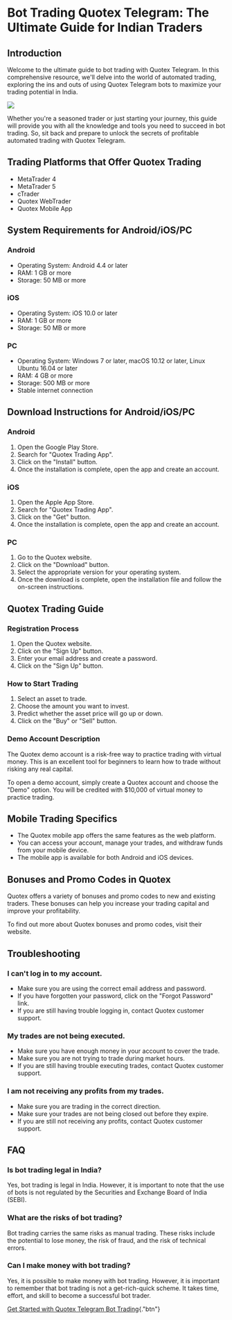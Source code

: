 # Bot Trading Quotex Telegram: The Ultimate Guide for Indian Traders

## Introduction

Welcome to the ultimate guide to bot trading with Quotex Telegram. In
this comprehensive resource, we\'ll delve into the world of automated
trading, exploring the ins and outs of using Quotex Telegram bots to
maximize your trading potential in India.

[![](https://static.quotex.io/files/4_en/300_250.jpg)](https://traff.sbs/brokerqxlid)

Whether you\'re a seasoned trader or just starting your journey, this
guide will provide you with all the knowledge and tools you need to
succeed in bot trading. So, sit back and prepare to unlock the secrets
of profitable automated trading with Quotex Telegram.

## Trading Platforms that Offer Quotex Trading

-   MetaTrader 4
-   MetaTrader 5
-   cTrader
-   Quotex WebTrader
-   Quotex Mobile App

## System Requirements for Android/iOS/PC

### Android

-   Operating System: Android 4.4 or later
-   RAM: 1 GB or more
-   Storage: 50 MB or more

### iOS

-   Operating System: iOS 10.0 or later
-   RAM: 1 GB or more
-   Storage: 50 MB or more

### PC

-   Operating System: Windows 7 or later, macOS 10.12 or later, Linux
    Ubuntu 16.04 or later
-   RAM: 4 GB or more
-   Storage: 500 MB or more
-   Stable internet connection

## Download Instructions for Android/iOS/PC

### Android

1.  Open the Google Play Store.
2.  Search for "Quotex Trading App".
3.  Click on the "Install" button.
4.  Once the installation is complete, open the app and create an
    account.

### iOS

1.  Open the Apple App Store.
2.  Search for "Quotex Trading App".
3.  Click on the "Get" button.
4.  Once the installation is complete, open the app and create an
    account.

### PC

1.  Go to the Quotex website.
2.  Click on the "Download" button.
3.  Select the appropriate version for your operating system.
4.  Once the download is complete, open the installation file and follow
    the on-screen instructions.

## Quotex Trading Guide

### Registration Process

1.  Open the Quotex website.
2.  Click on the "Sign Up" button.
3.  Enter your email address and create a password.
4.  Click on the "Sign Up" button.

### How to Start Trading

1.  Select an asset to trade.
2.  Choose the amount you want to invest.
3.  Predict whether the asset price will go up or down.
4.  Click on the "Buy" or "Sell" button.

### Demo Account Description

The Quotex demo account is a risk-free way to practice trading with
virtual money. This is an excellent tool for beginners to learn how to
trade without risking any real capital.

To open a demo account, simply create a Quotex account and choose the
"Demo" option. You will be credited with \$10,000 of virtual money
to practice trading.

## Mobile Trading Specifics

-   The Quotex mobile app offers the same features as the web platform.
-   You can access your account, manage your trades, and withdraw funds
    from your mobile device.
-   The mobile app is available for both Android and iOS devices.

## Bonuses and Promo Codes in Quotex

Quotex offers a variety of bonuses and promo codes to new and existing
traders. These bonuses can help you increase your trading capital and
improve your profitability.

To find out more about Quotex bonuses and promo codes, visit their
website.

## Troubleshooting

### I can\'t log in to my account.

-   Make sure you are using the correct email address and password.
-   If you have forgotten your password, click on the "Forgot
    Password" link.
-   If you are still having trouble logging in, contact Quotex customer
    support.

### My trades are not being executed.

-   Make sure you have enough money in your account to cover the trade.
-   Make sure you are not trying to trade during market hours.
-   If you are still having trouble executing trades, contact Quotex
    customer support.

### I am not receiving any profits from my trades.

-   Make sure you are trading in the correct direction.
-   Make sure your trades are not being closed out before they expire.
-   If you are still not receiving any profits, contact Quotex customer
    support.

## FAQ

### Is bot trading legal in India?

Yes, bot trading is legal in India. However, it is important to note
that the use of bots is not regulated by the Securities and Exchange
Board of India (SEBI).

### What are the risks of bot trading?

Bot trading carries the same risks as manual trading. These risks
include the potential to lose money, the risk of fraud, and the risk of
technical errors.

### Can I make money with bot trading?

Yes, it is possible to make money with bot trading. However, it is
important to remember that bot trading is not a get-rich-quick scheme.
It takes time, effort, and skill to become a successful bot trader.

[Get Started with Quotex Telegram Bot
Trading](\%22https://traff.sbs/brokerqxlid\%22){."btn"}

